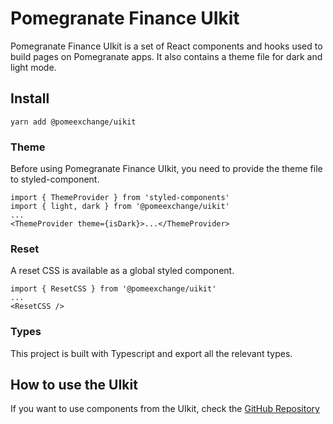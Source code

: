 # Pomegranate Finance UIkit

Pomegranate Finance UIkit is a set of React components and hooks used to build pages on Pomegranate apps. It also contains a theme file for dark and light mode.

## Install

`yarn add @pomeexchange/uikit`


### Theme

Before using Pomegranate Finance UIkit, you need to provide the theme file to styled-component.

```
import { ThemeProvider } from 'styled-components'
import { light, dark } from '@pomeexchange/uikit'
...
<ThemeProvider theme={isDark}>...</ThemeProvider>
```

### Reset

A reset CSS is available as a global styled component.

```
import { ResetCSS } from '@pomeexchange/uikit'
...
<ResetCSS />
```

### Types

This project is built with Typescript and export all the relevant types.

## How to use the UIkit

If you want to use components from the UIkit, check the [GitHub Repository](https://github.com/pomeexchange/uikit)
